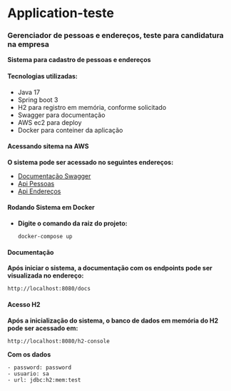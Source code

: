 # Application-teste

### Gerenciador de pessoas e endereços, teste para candidatura na empresa

**Sistema para cadastro de pessoas e endereços**

#### Tecnologias utilizadas:

- Java 17
- Spring boot 3
- H2 para registro em memória, conforme solicitado
- Swagger para documentação
- AWS ec2 para deploy
- Docker para conteiner da aplicação

#### Acessando sitema na AWS

**O sistema pode ser acessado no seguintes endereços:**

- <a href="http://ec2-54-211-16-205.compute-1.amazonaws.com:8080/docs"> Documentação Swagger</a>
- <a href="http://ec2-54-211-16-205.compute-1.amazonaws.com:8080/pessoas"> Api Pessoas</a>
- <a href="http://ec2-54-211-16-205.compute-1.amazonaws.com:8080/endereços"> Api Endereços</a>

#### Rodando Sistema em Docker

- **Digite o comando da raiz do projeto:**

  ```docker-compose up```


#### Documentação

**Após iniciar o sistema, a documentação com os endpoints pode ser visualizada no endereço:**
```
http://localhost:8080/docs
```


#### Acesso H2

**Após a inicialização do sistema, o banco de dados em memória do H2 pode ser acessado em:**
```
http://localhost:8080/h2-console
```
**Com os dados**
```
- password: password
- usuario: sa
- url: jdbc:h2:mem:test
```
